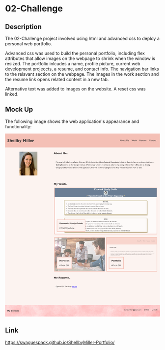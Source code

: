 # 02-Challenge

## Description

The 02-Challenge project involved using html and advanced css to deploy a personal web portfolio.

Advanced css was used to build the personal portfolio, including flex attributes that allow images on the webpage to shrink when the window is resized. The portfolio inlcudes a name, profile picture, current web development projeccts, a resume, and contact info. The navigation bar links to the relavant section on the webpage. The images in the work section and the resume link opens related content in a new tab.

Alternative text was added to images on the website. A reset css was linked.


## Mock Up

The following image shows the web application's appearance and functionality:

![Shellby Miller's web portfolio includes a navigation bar and her name in the header, a profile picture in the aside, clickable images in her work section that link to a new tab, a link to her resume, and her contact info in the footer of the page.](./assets/images/mockUp_Shellby-Portfolio.png)


## Link

https://swaguespack.github.io/ShellbyMiller-Portfolio/

